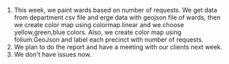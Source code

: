 1. This week, we paint wards based on number of requests. We get data from department csv file and erge data with geojson file of wards, then we create color map using colormap.linear and we choose yellow,green,blue colors. Also, we create color map using folium.GeoJson and label each precinct with number of requests.
2. We plan to do the report and have a meeting with our clients next week.
3. We don't have issues now.


